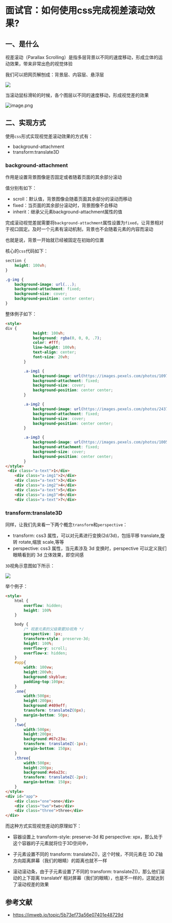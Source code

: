 # 面试官：如何使用css完成视差滚动效果?


## 一、是什么

视差滚动（Parallax Scrolling）是指多层背景以不同的速度移动，形成立体的运动效果，带来非常出色的视觉体验

我们可以把网页解刨成：背景层、内容层、悬浮层

 ![](https://static.vue-js.com/57c942a0-a1cc-11eb-85f6-6fac77c0c9b3.png)

当滚动鼠标滑轮的时候，各个图层以不同的速度移动，形成视觉差的效果

 ![image.png](https://static.vue-js.com/e57ab280-a1dd-11eb-ab90-d9ae814b240d.png)


## 二、实现方式


使用`css`形式实现视觉差滚动效果的方式有：

- background-attachment
- transform:translate3D


### background-attachment

作用是设置背景图像是否固定或者随着页面的其余部分滚动

值分别有如下：

- scroll：默认值，背景图像会随着页面其余部分的滚动而移动
- fixed：当页面的其余部分滚动时，背景图像不会移动
- inherit：继承父元素background-attachment属性的值

完成滚动视觉差就需要将`background-attachment`属性设置为`fixed`，让背景相对于视口固定。及时一个元素有滚动机制，背景也不会随着元素的内容而滚动

也就是说，背景一开始就已经被固定在初始的位置

核心的`css`代码如下：

```css
section {
    height: 100vh;
}

.g-img {
    background-image: url(...);
    background-attachment: fixed;
    background-size: cover;
    background-position: center center;
}
```

整体例子如下：

```html
<style>
div {
            height: 100vh;
            background: rgba(0, 0, 0, .7);
            color: #fff;
            line-height: 100vh;
            text-align: center;
            font-size: 20vh;
        }

        .a-img1 {
            background-image: url(https://images.pexels.com/photos/1097491/pexels-photo-1097491.jpeg);
            background-attachment: fixed;
            background-size: cover;
            background-position: center center;
        }

        .a-img2 {
            background-image: url(https://images.pexels.com/photos/2437299/pexels-photo-2437299.jpeg);
            background-attachment: fixed;
            background-size: cover;
            background-position: center center;
        }

        .a-img3 {
            background-image: url(https://images.pexels.com/photos/1005417/pexels-photo-1005417.jpeg);
            background-attachment: fixed;
            background-size: cover;
            background-position: center center;
        }
</style>
 <div class="a-text">1</div>
    <div class="a-img1">2</div>
    <div class="a-text">3</div>
    <div class="a-img2">4</div>
    <div class="a-text">5</div>
    <div class="a-img3">6</div>
    <div class="a-text">7</div>
```





### transform:translate3D

同样，让我们先来看一下两个概念`transform`和`perspective`：

- transform: css3 属性，可以对元素进行变换(2d/3d)，包括平移 translate,旋转 rotate,缩放 scale,等等
- perspective: css3 属性，当元素涉及 3d 变换时，perspective 可以定义我们眼睛看到的 3d 立体效果，即空间感

`3D`视角示意图如下所示：

 ![](https://static.vue-js.com/24f37dd0-a18d-11eb-85f6-6fac77c0c9b3.png)


举个例子：

```html
<style>
    html {
        overflow: hidden;
        height: 100%
    }

    body {
        /* 视差元素的父级需要3D视角 */
        perspective: 1px;
        transform-style: preserve-3d; 
        height: 100%;
        overflow-y: scroll;
        overflow-x: hidden;
    }
    #app{
        width: 100vw;
        height:200vh;
        background:skyblue;
        padding-top:100px;
    }
    .one{
        width:500px;
        height:200px;
        background:#409eff;
        transform: translateZ(0px);
        margin-bottom: 50px;
    }
    .two{
        width:500px;
        height:200px;
        background:#67c23a;
        transform: translateZ(-1px);
        margin-bottom: 150px;
    }
    .three{
        width:500px;
        height:200px;
        background:#e6a23c;
        transform: translateZ(-2px);
        margin-bottom: 150px;
    }
</style>
<div id="app">
    <div class="one">one</div>
    <div class="two">two</div>
    <div class="three">three</div>
</div>
```


而这种方式实现视觉差动的原理如下：

- 容器设置上 transform-style: preserve-3d 和 perspective: xpx，那么处于这个容器的子元素就将位于3D空间中，

- 子元素设置不同的 transform: translateZ()，这个时候，不同元素在 3D Z轴方向距离屏幕（我们的眼睛）的距离也就不一样

- 滚动滚动条，由于子元素设置了不同的 transform: translateZ()，那么他们滚动的上下距离 translateY 相对屏幕（我们的眼睛），也是不一样的，这就达到了滚动视差的效果


## 参考文献

- https://imweb.io/topic/5b73ef73a56e07401e48729d